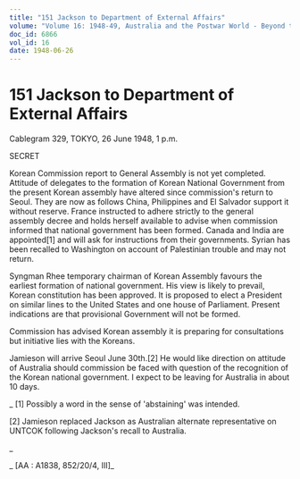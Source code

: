 ```yaml
---
title: "151 Jackson to Department of External Affairs"
volume: "Volume 16: 1948-49, Australia and the Postwar World - Beyond the Region"
doc_id: 6866
vol_id: 16
date: 1948-06-26
---
```


# 151 Jackson to Department of External Affairs

Cablegram 329, TOKYO, 26 June 1948, 1 p.m.

SECRET

Korean Commission report to General Assembly is not yet completed. Attitude of delegates to the formation of Korean National Government from the present Korean assembly have altered since commission's return to Seoul. They are now as follows China, Philippines and El Salvador support it without reserve. France instructed to adhere strictly to the general assembly decree and holds herself available to advise when commission informed that national government has been formed. Canada and India are appointed[1] and will ask for instructions from their governments. Syrian has been recalled to Washington on account of Palestinian trouble and may not return.

Syngman Rhee temporary chairman of Korean Assembly favours the earliest formation of national government. His view is likely to prevail, Korean constitution has been approved. It is proposed to elect a President on similar lines to the United States and one house of Parliament. Present indications are that provisional Government will not be formed.

Commission has advised Korean assembly it is preparing for consultations but initiative lies with the Koreans.

Jamieson will arrive Seoul June 30th.[2] He would like direction on attitude of Australia should commission be faced with question of the recognition of the Korean national government. I expect to be leaving for Australia in about 10 days.

_ [1] Possibly a word in the sense of 'abstaining' was intended.

[2] Jamieson replaced Jackson as Australian alternate representative on UNTCOK following Jackson's recall to Australia.

_

_ [AA : A1838, 852/20/4, III]_

